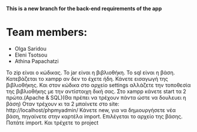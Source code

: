 
<b>This is a new branch for the back-end requirements of the app</b>
<br>
<h1>Team members: </h1>
<ul>
<li>Olga Saridou</li>
<li>Eleni Tsotsou</li>
<li>Athina Papachatzi</li>
</ul>

<p>Το zip είναι ο κώδικας. Το jar είναι η βιβλιοθήκη. Το sql είναι η βάση. 
Κατεβάζεται το xampp αν δεν το έχετε ήδη.
Κάνετε εισαγωγή της βιβλιοθήκης. Και στον κώδικα στο αρχείο settings αλλάζετε την τοποθεσία της βιβλιοθήκης με την αντίστοιχη δική σας.
Στο xampp κάνετε start τα 2 πρώτα.(Apache & SQL)(Θα πρέπει να τρέχουν πάντα ώστε να δουλευει η βάση)
Οταν τρέχουν κι τα 2 μπαίνετε στο site: http://localhost/phpmyadmin/
Κάνετε new, για να δημιουργήσετε νέα βάση, πηγαίνετε στην καρτέλα import. Επιλέγεται το αρχείο της βάσης. Πατάτε import. 
Και τρέχετε το project</p>
